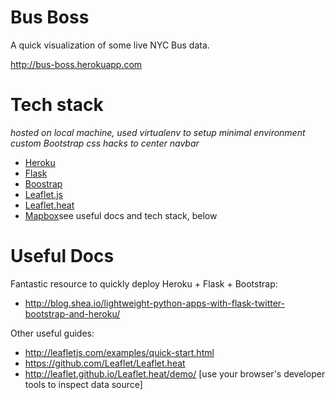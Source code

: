 Bus Boss
===============================================================================
A quick visualization of some live NYC Bus data.

http://bus-boss.herokuapp.com


Tech stack
===============================================================================
*hosted on local machine, used virtualenv to setup minimal environment*
*custom Bootstrap css hacks to center navbar*
* [Heroku](https://www.heroku.com/)
* [Flask](http://leafletjs.com)
* [Boostrap](http://getbootstrap.com)
* [Leaflet.js](http://leafletjs.com)
* [Leaflet.heat](https://github.com/Leaflet/Leaflet.heat)
* [Mapbox](https://www.mapbox.com)see useful docs and tech stack, below


Useful Docs
===============================================================================

Fantastic resource to quickly deploy Heroku + Flask + Bootstrap:
* http://blog.shea.io/lightweight-python-apps-with-flask-twitter-bootstrap-and-heroku/

Other useful guides:
* http://leafletjs.com/examples/quick-start.html
* https://github.com/Leaflet/Leaflet.heat
* http://leaflet.github.io/Leaflet.heat/demo/  [use your browser's developer tools to inspect data source]






 
